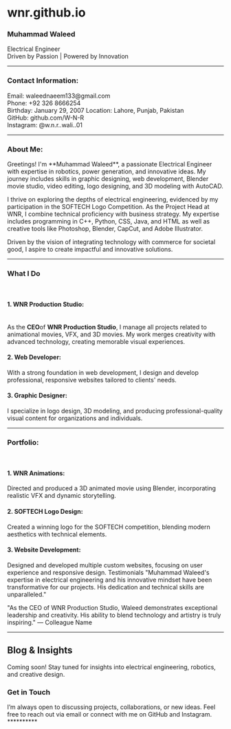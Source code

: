 # wnr.github.io


<h3>Muhammad Waleed</h3>
Electrical Engineer<br>
Driven by Passion | Powered by Innovation

*************

<h3>Contact Information:</h3>
Email: waleednaeem133@gmail.com <br>
Phone: +92 326 8666254<br>
Birthday: January 29, 2007
Location: Lahore, Punjab, Pakistan<br>
GitHub: github.com/W-N-R <br>
Instagram: @w.n.r..wali..01 <br>

**************

<h3>About Me:</h3>
Greetings! I'm **Muhammad Waleed**, a passionate Electrical Engineer with expertise in robotics, power generation, and innovative ideas. My journey includes skills in graphic designing, web development, Blender movie studio, video editing, logo designing, and 3D modeling with AutoCAD.

I thrive on exploring the depths of electrical engineering, evidenced by my participation in the SOFTECH Logo Competition. As the Project Head at WNR, I combine technical proficiency with business strategy. My expertise includes programming in C++, Python, CSS, Java, and HTML as well as creative tools like Photoshop, Blender, CapCut, and Adobe Illustrator.

Driven by the vision of integrating technology with commerce for societal good, I aspire to create impactful and innovative solutions.

**********

<h3>What I Do</h3><br>
<h4>1. WNR Production Studio:</h4><br>
As the <b>CEO</b>of <b>WNR Production Studio</b>, I manage all projects related to animational movies, VFX, and 3D movies. My work merges creativity with advanced technology, creating memorable visual experiences.

<h4>2. Web Developer:</h4>
With a strong foundation in web development, I design and develop professional, responsive websites tailored to clients' needs.

<h4>3. Graphic Designer:</h4>
I specialize in logo design, 3D modeling, and producing professional-quality visual content for organizations and individuals.

**************

<h3>Portfolio:</h3><br>
<h4>1. WNR Animations:</h4>
Directed and produced a 3D animated movie using Blender, incorporating realistic VFX and dynamic storytelling.

<h4>2. SOFTECH Logo Design:</h4>
Created a winning logo for the SOFTECH competition, blending modern aesthetics with technical elements.

<h4>3. Website Development:</h4>
Designed and developed multiple custom websites, focusing on user experience and responsive design.
Testimonials
"Muhammad Waleed's expertise in electrical engineering and his innovative mindset have been transformative for our projects. His dedication and technical skills are unparalleled."

"As the CEO of WNR Production Studio, Waleed demonstrates exceptional leadership and creativity. His ability to blend technology and artistry is truly inspiring."
— Colleague Name

************

<h2>Blog & Insights</h2>
Coming soon! Stay tuned for insights into electrical engineering, robotics, and creative design.

<h3>Get in Touch</h3>
I’m always open to discussing projects, collaborations, or new ideas. Feel free to reach out via email or connect with me on GitHub and Instagram.
**********
